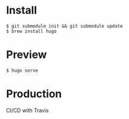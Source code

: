 # Install

```
$ git submodule init && git submodule update
$ brew install hugo
```

# Preview

```
$ hugo serve
```

# Production

CI/CD with Travis
